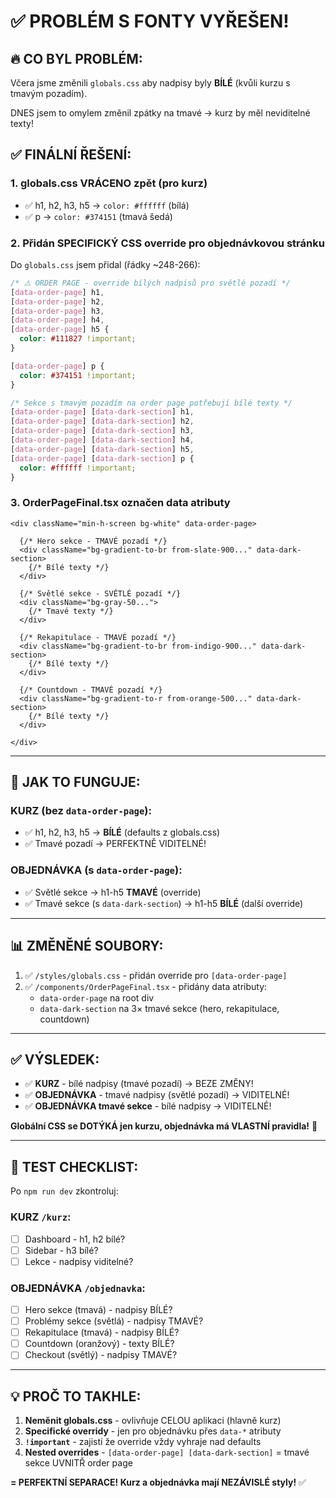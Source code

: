 # ✅ PROBLÉM S FONTY VYŘEŠEN!

## 🔥 CO BYL PROBLÉM:

Včera jsme změnili `globals.css` aby nadpisy byly **BÍLÉ** (kvůli kurzu s tmavým pozadím).

DNES jsem to omylem změnil zpátky na tmavé → kurz by měl neviditelné texty!

## ✅ FINÁLNÍ ŘEŠENÍ:

### 1. **globals.css VRÁCENO zpět** (pro kurz)
- ✅ h1, h2, h3, h5 → `color: #ffffff` (bílá)
- ✅ p → `color: #374151` (tmavá šedá)

### 2. **Přidán SPECIFICKÝ CSS override pro objednávkovou stránku**

Do `globals.css` jsem přidal (řádky ~248-266):

```css
/* ⚠️ ORDER PAGE - override bílých nadpisů pro světlé pozadí */
[data-order-page] h1,
[data-order-page] h2,
[data-order-page] h3,
[data-order-page] h4,
[data-order-page] h5 {
  color: #111827 !important;
}

[data-order-page] p {
  color: #374151 !important;
}

/* Sekce s tmavým pozadím na order page potřebují bílé texty */
[data-order-page] [data-dark-section] h1,
[data-order-page] [data-dark-section] h2,
[data-order-page] [data-dark-section] h3,
[data-order-page] [data-dark-section] h4,
[data-order-page] [data-dark-section] h5,
[data-order-page] [data-dark-section] p {
  color: #ffffff !important;
}
```

### 3. **OrderPageFinal.tsx označen data atributy**

```tsx
<div className="min-h-screen bg-white" data-order-page>
  
  {/* Hero sekce - TMAVÉ pozadí */}
  <div className="bg-gradient-to-br from-slate-900..." data-dark-section>
    {/* Bílé texty */}
  </div>
  
  {/* Světlé sekce - SVĚTLÉ pozadí */}
  <div className="bg-gray-50...">
    {/* Tmavé texty */}
  </div>
  
  {/* Rekapitulace - TMAVÉ pozadí */}
  <div className="bg-gradient-to-br from-indigo-900..." data-dark-section>
    {/* Bílé texty */}
  </div>
  
  {/* Countdown - TMAVÉ pozadí */}
  <div className="bg-gradient-to-r from-orange-500..." data-dark-section>
    {/* Bílé texty */}
  </div>
  
</div>
```

---

## 🎯 JAK TO FUNGUJE:

### KURZ (bez `data-order-page`):
- ✅ h1, h2, h3, h5 → **BÍLÉ** (defaults z globals.css)
- ✅ Tmavé pozadí → PERFEKTNĚ VIDITELNÉ!

### OBJEDNÁVKA (s `data-order-page`):
- ✅ Světlé sekce → h1-h5 **TMAVÉ** (override)
- ✅ Tmavé sekce (s `data-dark-section`) → h1-h5 **BÍLÉ** (další override)

---

## 📊 ZMĚNĚNÉ SOUBORY:

1. ✅ `/styles/globals.css` - přidán override pro `[data-order-page]`
2. ✅ `/components/OrderPageFinal.tsx` - přidány data atributy:
   - `data-order-page` na root div
   - `data-dark-section` na 3× tmavé sekce (hero, rekapitulace, countdown)

---

## ✅ VÝSLEDEK:

- ✅ **KURZ** - bílé nadpisy (tmavé pozadí) → BEZE ZMĚNY!
- ✅ **OBJEDNÁVKA** - tmavé nadpisy (světlé pozadí) → VIDITELNÉ!
- ✅ **OBJEDNÁVKA tmavé sekce** - bílé nadpisy → VIDITELNÉ!

**Globální CSS se DOTÝKÁ jen kurzu, objednávka má VLASTNÍ pravidla!** 🎉

---

## 🚀 TEST CHECKLIST:

Po `npm run dev` zkontroluj:

### KURZ `/kurz`:
- [ ] Dashboard - h1, h2 bílé?
- [ ] Sidebar - h3 bílé?
- [ ] Lekce - nadpisy viditelné?

### OBJEDNÁVKA `/objednavka`:
- [ ] Hero sekce (tmavá) - nadpisy BÍLÉ?
- [ ] Problémy sekce (světlá) - nadpisy TMAVÉ?
- [ ] Rekapitulace (tmavá) - nadpisy BÍLÉ?
- [ ] Countdown (oranžový) - texty BÍLÉ?
- [ ] Checkout (světlý) - nadpisy TMAVÉ?

---

## 💡 PROČ TO TAKHLE:

1. **Neměnit globals.css** - ovlivňuje CELOU aplikaci (hlavně kurz)
2. **Specifické overridy** - jen pro objednávku přes `data-*` atributy
3. **`!important`** - zajistí že override vždy vyhraje nad defaults
4. **Nested overrides** - `[data-order-page] [data-dark-section]` = tmavé sekce UVNITŘ order page

**= PERFEKTNÍ SEPARACE! Kurz a objednávka mají NEZÁVISLÉ styly!** ✅
